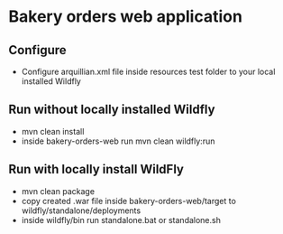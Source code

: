 # Bakery orders web application

## Configure
- Configure arquillian.xml file inside resources test folder to your local installed Wildfly

## Run without locally installed Wildfly
- mvn clean install
- inside bakery-orders-web run mvn clean wildfly:run

## Run with locally install WildFly
- mvn clean package
- copy created .war file inside bakery-orders-web/target to wildfly/standalone/deployments
- inside wildfly/bin run standalone.bat or standalone.sh
